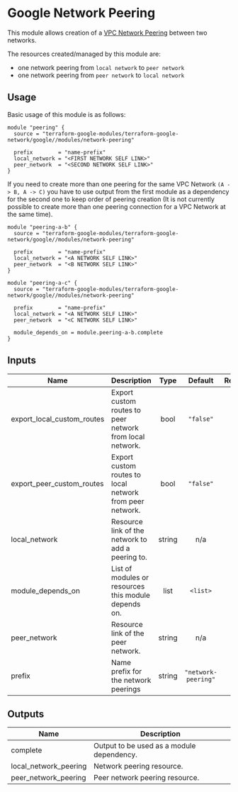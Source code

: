 # Google Network Peering

This module allows creation of a [VPC Network Peering](https://cloud.google.com/vpc/docs/vpc-peering) between two networks.

The resources created/managed by this module are:

- one network peering from `local network` to `peer network`
- one network peering from `peer network` to `local network`

## Usage

Basic usage of this module is as follows:

```hcl
module "peering" {
  source = "terraform-google-modules/terraform-google-network/google//modules/network-peering"

  prefix        = "name-prefix"
  local_network = "<FIRST NETWORK SELF LINK>"
  peer_network  = "<SECOND NETWORK SELF LINK>"
}
```

If you need to create more than one peering for the same VPC Network `(A -> B, A -> C)` you have to use output from the first module as a dependency for the second one to keep order of peering creation (It is not currently possible to create more than one peering connection for a VPC Network at the same time).

```hcl
module "peering-a-b" {
  source = "terraform-google-modules/terraform-google-network/google//modules/network-peering"

  prefix        = "name-prefix"
  local_network = "<A NETWORK SELF LINK>"
  peer_network  = "<B NETWORK SELF LINK>"
}

module "peering-a-c" {
  source = "terraform-google-modules/terraform-google-network/google//modules/network-peering"

  prefix        = "name-prefix"
  local_network = "<A NETWORK SELF LINK>"
  peer_network  = "<C NETWORK SELF LINK>"

  module_depends_on = module.peering-a-b.complete
}
```

<!-- BEGINNING OF PRE-COMMIT-TERRAFORM DOCS HOOK -->
## Inputs

| Name | Description | Type | Default | Required |
|------|-------------|:----:|:-----:|:-----:|
| export\_local\_custom\_routes | Export custom routes to peer network from local network. | bool | `"false"` | no |
| export\_peer\_custom\_routes | Export custom routes to local network from peer network. | bool | `"false"` | no |
| local\_network | Resource link of the network to add a peering to. | string | n/a | yes |
| module\_depends\_on | List of modules or resources this module depends on. | list | `<list>` | no |
| peer\_network | Resource link of the peer network. | string | n/a | yes |
| prefix | Name prefix for the network peerings | string | `"network-peering"` | no |

## Outputs

| Name | Description |
|------|-------------|
| complete | Output to be used as a module dependency. |
| local\_network\_peering | Network peering resource. |
| peer\_network\_peering | Peer network peering resource. |

<!-- END OF PRE-COMMIT-TERRAFORM DOCS HOOK -->
